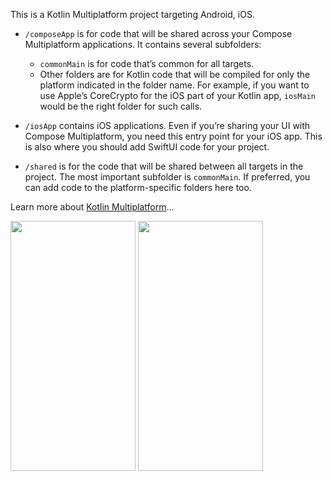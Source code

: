 This is a Kotlin Multiplatform project targeting Android, iOS.

* `/composeApp` is for code that will be shared across your Compose Multiplatform applications.
  It contains several subfolders:
  - `commonMain` is for code that’s common for all targets.
  - Other folders are for Kotlin code that will be compiled for only the platform indicated in the folder name.
    For example, if you want to use Apple’s CoreCrypto for the iOS part of your Kotlin app,
    `iosMain` would be the right folder for such calls.

* `/iosApp` contains iOS applications. Even if you’re sharing your UI with Compose Multiplatform, 
  you need this entry point for your iOS app. This is also where you should add SwiftUI code for your project.

* `/shared` is for the code that will be shared between all targets in the project.
  The most important subfolder is `commonMain`. If preferred, you can add code to the platform-specific folders here too.


Learn more about [Kotlin Multiplatform](https://www.jetbrains.com/help/kotlin-multiplatform-dev/get-started.html)…

<img src= "https://github.com/AdhemarBotelo/KotlinMultiplatformExample/assets/16738591/4ada7e2b-24a9-499e-a95e-6561beb83051" width="200" height= "400" />
<img src= "https://github.com/AdhemarBotelo/KotlinMultiplatformExample/assets/16738591/53c50aa8-4374-4274-89ce-8414419e8705" width= "200" height= "400" />

